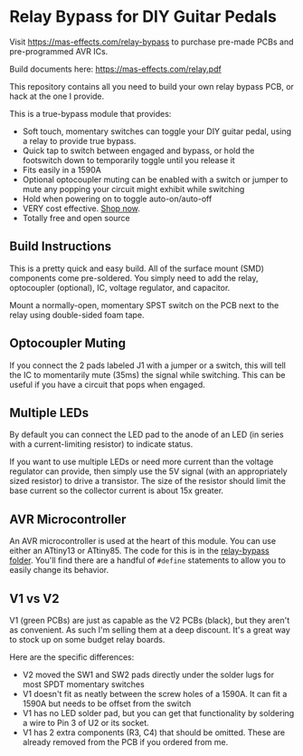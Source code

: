 # Relay Bypass for DIY Guitar Pedals

Visit <https://mas-effects.com/relay-bypass> to purchase pre-made PCBs and pre-programmed AVR ICs.

Build documents here: <https://mas-effects.com/relay.pdf>

This repository contains all you need to build your own relay bypass PCB,
or hack at the one I provide.

This is a true-bypass module that provides:

* Soft touch, momentary switches can toggle your DIY guitar pedal, using a relay to provide true bypass.
* Quick tap to switch between engaged and bypass, or hold the footswitch down to temporarily toggle until you release it
* Fits easily in a 1590A
* Optional optocoupler muting can be enabled with a switch or jumper to mute any popping your circuit might exhibit while switching
* Hold when powering on to toggle auto-on/auto-off
* VERY cost effective. [Shop now](https://shop.mas-effects.com/collections/diy/products/relay-bypass).
* Totally free and open source

## Build Instructions

This is a pretty quick and easy build. All of the surface mount (SMD) components come pre-soldered. You simply need to add the relay, optocoupler (optional), IC, voltage regulator, and capacitor.

Mount a normally-open, momentary SPST switch on the PCB next to the relay using double-sided foam tape.

## Optocoupler Muting

If you connect the 2 pads labeled J1 with a jumper or a switch, this will tell the IC to momentarily mute (35ms) the signal while switching. This can be useful if you have a circuit that pops when engaged.

## Multiple LEDs

By default you can connect the LED pad to the anode of an LED (in series with a current-limiting resistor) to indicate status.

If you want to use multiple LEDs or need more current than the voltage regulator can provide, then simply use the 5V signal (with an appropriately sized resistor) to drive a transistor. The size of the resistor should limit the base current so the collector current is about 15x greater.

## AVR Microcontroller 

An AVR microcontroller is used at the heart of this module.  You can use either an ATtiny13 or ATtiny85.  The code for this is in the [relay-bypass folder](./relay-bypass/relay-bypass.ino).  You'll find there are a handful of `#define` statements to allow you to easily change its behavior.

## V1 vs V2

V1 (green PCBs) are just as capable as the V2 PCBs (black), but they aren't as convenient. As such I'm selling them at a deep discount. It's a great way to stock up on some budget relay boards.

Here are the specific differences:

* V2 moved the SW1 and SW2 pads directly under the solder lugs for most SPDT momentary switches
* V1 doesn't fit as neatly between the screw holes of a 1590A. It can fit a 1590A but needs to be offset from the switch
* V1 has no LED solder pad, but you can get that functionality by soldering a wire to Pin 3 of U2 or its socket.
* V1 has 2 extra components (R3, C4) that should be omitted. These are already removed from the PCB if you ordered from me.
